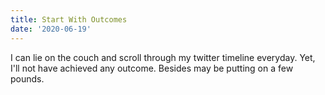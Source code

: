 ```yaml
---
title: Start With Outcomes
date: '2020-06-19'
---
```

I can lie on the couch and scroll through my twitter timeline everyday. Yet, I'll not have achieved any outcome. Besides may be putting on a few pounds.